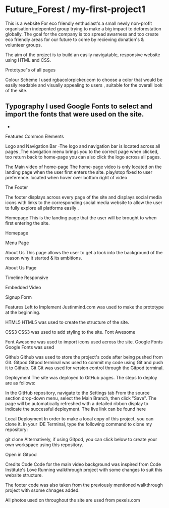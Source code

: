 # Future_Forest / my-first-project1

This is a website For eco friendly enthusiast's a small newly non-profit organisation indepented group trying to make a big impact to deforestation globally. The goal for the company is too spread awarness and too create eco friendly areas for our future to come by recieving donation's & volunteer groups.

The aim of the project is to build an easily navigatable, responsive website using HTML and CSS.

Prototype"s of all pages 
























Colour Scheme
I used rgbacolorpicker.com to choose a color that would be easily readable and visually appealing to users , suitable for the overall look of the site.



Typography
I used Google Fonts to select and import the fonts that were used on the site.
-
-


Features
Common Elements


Logo and Navigation Bar
-The logo and navigation bar is located across all pages ,The navigation menu brings you to the correct page when clicked, too return back to home-page you can also click the logo across all pages.



The Main video of home-page
The home-page video is only located on the landing page when the user first enters the site. play/stop fixed to user preference. located when hover over bottom right of video 



The Footer

The footer displays across every page of the site and displays social media icons with links to the corresponding social media website to allow the user to fully explore all platforms easily .


Homepage
This is the landing page that the user will be brought to when first entering the site.

Homepage





Menu Page






About Us
This page allows the user to get a look into the background of the reason why it started & its ambitions.

About Us Page



Timeline Responsive

Embedded Video





Signup Form


Features Left to Implement
Justinmind.com was used to make the prototype at the beginning.

HTML5
HTML5 was used to create the structure of the site.

CSS3
CSS3 was used to add styling to the site.
Font Awesome

Font Awesome was used to import icons used across the site.
Google Fonts
Google Fonts was used

Github
Github was used to store the project's code after being pushed from Git.
Gitpod
Gitpod terminal was used to commit my code using Git and push it to Github.
Git
Git was used for version control through the Gitpod terminal.




Deployment
The site was deployed to GitHub pages. The steps to deploy are as follows:

In the GitHub repository, navigate to the Settings tab
From the source section drop-down menu, select the Main Branch, then click "Save".
The page will be automatically refreshed with a detailed ribbon display to indicate the successful deployment.
The live link can be found here

Local Deployment
In order to make a local copy of this project, you can clone it. In your IDE Terminal, type the following command to clone my repository:

git clone 
Alternatively, if using Gitpod, you can click below to create your own workspace using this repository.

Open in Gitpod

Credits
Code
Code for the main video background was inspired from Code Institute's Love Running walkthrough project with some changes to suit this website structure.

The footer code was also taken from the previously mentioned walkthrough project with ssome chnages added.











All photos used on throughout the site are used from pexels.com 
